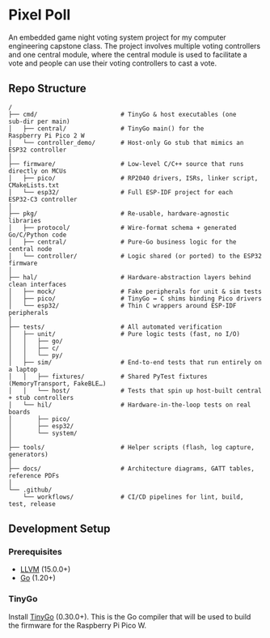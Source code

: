 # Pixel Poll

An embedded game night voting system project for my computer engineering capstone class. The project involves multiple voting controllers and one central module, where the central module is used to facilitate a vote and people can use their voting controllers to cast a vote.

## Repo Structure

```text
/
├── cmd/                       # TinyGo & host executables (one sub‑dir per main)
│   ├── central/               # TinyGo main() for the Raspberry Pi Pico 2 W
│   └── controller_demo/       # Host‑only Go stub that mimics an ESP32 controller
│
├── firmware/                  # Low‑level C/C++ source that runs directly on MCUs
│   ├── pico/                  # RP2040 drivers, ISRs, linker script, CMakeLists.txt
│   └── esp32/                 # Full ESP‑IDF project for each ESP32‑C3 controller
│
├── pkg/                       # Re‑usable, hardware‑agnostic libraries
│   ├── protocol/              # Wire‑format schema + generated Go/C/Python code
│   ├── central/               # Pure‑Go business logic for the central node
│   └── controller/            # Logic shared (or ported) to the ESP32 firmware
│
├── hal/                       # Hardware‑abstraction layers behind clean interfaces
│   ├── mock/                  # Fake peripherals for unit & sim tests
│   ├── pico/                  # TinyGo ↔ C shims binding Pico drivers
│   └── esp32/                 # Thin C wrappers around ESP‑IDF peripherals
│
├── tests/                     # All automated verification
│   ├── unit/                  # Pure logic tests (fast, no I/O)
│   │   ├── go/
│   │   ├── c/
│   │   └── py/
│   ├── sim/                   # End‑to‑end tests that run entirely on a laptop
│   │   ├── fixtures/          # Shared PyTest fixtures (MemoryTransport, FakeBLE…)
│   │   └── host/              # Tests that spin up host‑built central + stub controllers
│   └── hil/                   # Hardware‑in‑the‑loop tests on real boards
│       ├── pico/
│       ├── esp32/
│       └── system/
│
├── tools/                     # Helper scripts (flash, log capture, generators)
│
├── docs/                      # Architecture diagrams, GATT tables, reference PDFs
│
└── .github/
    └── workflows/             # CI/CD pipelines for lint, build, test, release
```

## Development Setup

### Prerequisites

- [LLVM](https://releases.llvm.org/download.html) (15.0.0+)
- [Go](https://go.dev/doc/install) (1.20+)

### TinyGo

Install [TinyGo](https://tinygo.org/getting-started/) (0.30.0+). This is the Go compiler that will be used to build the firmware for the Raspberry Pi Pico W.
